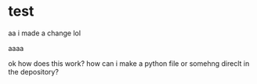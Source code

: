 # test
aa i made a change lol



aaaa 


ok how does this work? how can i make a python file or somehng direclt in the depository?
